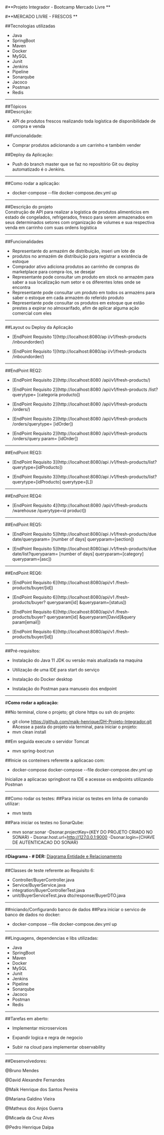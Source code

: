 #**Projeto Integrador - Bootcamp Mercado Livre **

#**MERCADO LIVRE - FRESCOS **

##Tecnologias utilizadas 
- Java 
- SpringBoot 
- Maven 
- Docker 
- MySQL 
- Junit 
- Jenkins 
- Pipeline 
- Sonarqube 
- Jacoco 
- Postman 
- Redis 

***

##Tópicos  
##Descrição: 
- API de produtos frescos realizando toda logística de disponibilidade de compra e venda

##Funcionalidade: 
- Comprar produtos adicionando a um carrinho e também vender

##Deploy da Aplicação: 
- Push do branch master que se faz no repositório Git ou deploy automatizado é o Jenkins.

***

##Como rodar a aplicação: 
- docker-compose --file docker-compose.dev.yml up

***

##Descrição do projeto  
Construção de API para realizar a logística de produtos alimentícios em estado de congelados, refrigerados, fresco para serem  armazenados em seus determinados setores com organização de volumes e sua respectiva venda em carrinho com suas ordens  logística

***

##Funcionalidades
- Representante do armazém de distribuição, inseri um lote de 
- produtos no armazém de distribuição para registrar a existência de estoque
- Comprador ativo adiciona produtos ao carrinho de compras do marketplace para compra-los, se desejar
- Representante pode consultar um produto em stock no armazém para saber a sua localização num setor e os diferentes lotes onde se  encontra
- Representante pode consultar um produto em todos os armazéns para saber o estoque em cada armazém do referido produto
- Representante pode consultar os produtos em estoque que estão prestes a expirar no almoxarifado, afim de aplicar alguma ação comercial  com eles

***

##Layout ou Deploy da Aplicação

- [EndPoint Requisito 1](http://localhost:8080/ap i/v1/fresh-products  /inboundorder/)

- [EndPoint Requisito 1](http://localhost:8080/ap i/v1/fresh-products  /inboundorder/)

***

##EndPoint REQ2: 
- [EndPoint Requisito 2](http://localhost:8080 /api/v1/fresh-products/)

- [EndPoint Requisito 2](http://localhost:8080 /api/v1/fresh-products /list?querytype=  [categoría producto])

- [EndPoint Requisito 2](http://localhost:8080 /api/v1/fresh-products /orders/)

- [EndPoint Requisito 2](http://localhost:8080 /api/v1/fresh-products /orders/querytype=  [idOrder])

- [EndPoint Requisito 2](http://localhost:8080 /api/v1/fresh-products /orders/query param= [idOrder])

***

##EndPoint REQ3: 
- [EndPoint Requisito 3](http://localhost:8080/api /v1/fresh-products/list? querytype=[idProducto])

- [EndPoint Requisito 3](http://localhost:8080/api /v1/fresh-products/list? querytype=[idProducto] querytype=[L])

***

##EndPoint REQ4: 
- [EndPoint Requisito 4](http://localhost:8080 /api/v1/fresh-products /warehouse  /querytype=id product])

***

##EndPoint REQ5: 
- [EndPoint Requisito 5](http://localhost:8080/api /v1/fresh-products/due date/queryparam=  [number of days]  queryparam=[section])

- [EndPoint Requisito 5](http://localhost:8080/api /v1/fresh-products/due date/list?queryparam= [number of days]  queryparam=[category] queryparam=[asc])

***

##EndPoint REQ6:
- [EndPoint Requisito 6](http://localhost:8080/api/v1 /fresh-products/buyer/[id])

- [EndPoint Requisito 6](http://localhost:8080/api/v1 /fresh-products/buyer?  queryparam[id]  &queryparam=[status])

- [EndPoint Requisito 6](http://localhost:8080/api/v1 /fresh-products/buyer?  queryparam[id]  &queryparam[David]&query param[email])

- [EndPoint Requisito 6](http://localhost:8080/api/v1 /fresh-products/buyer/[id])

***

##Pré-requisitos: 

- Instalação do Java 11 JDK ou versão mais atualizada na maquina


- Utilização de uma IDE para start do serviço


- Instalação do Docker desktop


- Instalação do Postman para manuseio dos endpoint

***

#**Como rodar a aplicação:**

##No terminal, clone o projeto; git clone https ou ssh do projeto: 
- git clone https://github.com/maik-henrique/DH-Projeto-Integrador.git 
#Acesse a pasta do projeto via terminal, para iniciar o projeto: 
- mvn clean install 

##Em seguida execute o servidor Tomcat 
- mvn spring-boot:run  

##Inicie os conteiners referente a aplicacao com: 
- docker-compose docker-compose --file docker-compose.dev.yml up 

Inicialize a aplicacao springboot na IDE e acessse os endpoints  utilizando Postman

***

##Como rodar os testes:
##Para iniciar os testes em linha de comando utilizar: 
- mvn tests 

##Para iniciar os testes no SonarQube: 
- mvn sonar:sonar -Dsonar.projectKey={KEY DO PROJETO CRIADO NO SONAR} - Dsonar.host.url=http://127.0.0.1:9000 -Dsonar.login={CHAVE DE  AUTENTICACAO DO SONAR} 

***

#**Diagrama - # DER:**
[Diagrama Entidade e Relacionamento](https://whimsical.com/4VfH3PMQLRV3u33RUJniwY)

***

##Classes de teste referente ao Requisito 6: 
- Controller/BuyerController.java 
- Service/BuyerService.java 
- integration/BuyerControllerTest.java
- unit/BuyerServiceTest.java dto/response/BuyerDTO.java

***

##niciando/Configurando banco de dados
##Para iniciar o servico de banco de dados no docker: 
- docker-compose --file docker-compose.dev.yml up


***

##Linguagens, dependencias e libs utilizadas: 
- Java 
- SpringBoot 
- Maven 
- Docker 
- MySQL 
- Junit 
- Jenkins 
- Pipeline 
- Sonarqube 
- Jacoco 
- Postman 
- Redis 

***

##Tarefas em aberto: 

- Implementar microservices


- Expandir logica e regra de negocio


- Subir na cloud para implementar observability

***

##Desenvolvedores:

@Bruno Mendes

@David Alexandre Fernandes

@Maik Henrique dos Santos Pereira

@Mariana Galdino Vieira

@Matheus dos Anjos Guerra

@Micaela da Cruz Alves

@Pedro Henrique Dalpa



> 